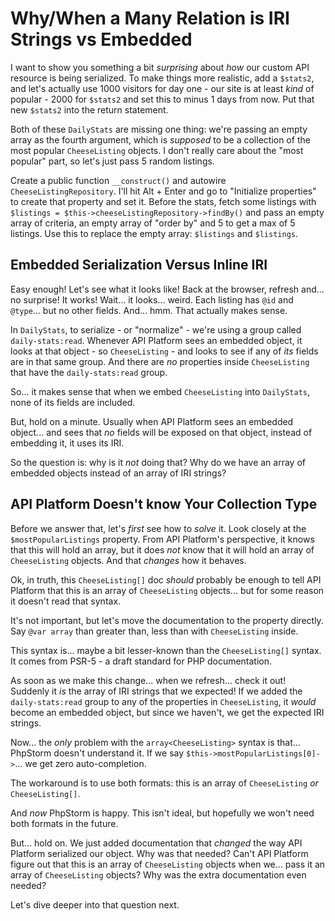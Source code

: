 # Why/When a Many Relation is IRI Strings vs Embedded

I want to show you something a bit *surprising* about *how* our custom API resource
is being serialized. To make things more realistic, add a `$stats2`, and let's
actually use 1000 visitors for day one - our site is at least *kind* of popular -
2000 for `$stats2` and set this to minus 1 days from now. Put that new `$stats2`
into the return statement.

Both of these `DailyStats` are missing one thing: we're passing
an empty array as the fourth argument, which is *supposed* to be a collection
of the most popular `CheeseListing` objects. I don't really care about the
"most popular" part, so let's just pass 5 random listings.

Create a public function `__construct()` and autowire `CheeseListingRepository`.
I'll hit Alt + Enter and go to "Initialize properties" to create that property
and set it. Before the stats, fetch some listings with
`$listings = $this->cheeseListingRepository->findBy()` and pass an empty
array of criteria, an empty array of "order by" and 5 to get a max of 5 listings.
Use this to replace the empty array: `$listings` and `$listings`.

## Embedded Serialization Versus Inline IRI

Easy enough! Let's see what it looks like! Back at the browser, refresh and...
no surprise! It works! Wait... it looks... weird. Each listing has `@id` and
`@type`... but no other fields. And... hmm. That actually makes sense.

In `DailyStats`, to serialize - or "normalize" - we're using a group called
`daily-stats:read`. Whenever API Platform sees an embedded object, it looks at
that object - so `CheeseListing` - and looks to see if any of *its* fields are
in that same group. And there are *no* properties inside `CheeseListing` that have
the `daily-stats:read` group.

So... it makes sense that when we embed `CheeseListing` into `DailyStats`, none
of its fields are included.

But, hold on a minute. Usually when API Platform sees an embedded object... and
sees that *no* fields will be exposed on that object, instead of embedding it, it
uses its IRI.

So the question is: why is it *not* doing that? Why do we have an array of embedded
objects instead of an array of IRI strings?

## API Platform Doesn't know Your Collection Type

Before we answer that, let's *first* see how to *solve* it. Look closely at
the `$mostPopularListings` property. From API Platform's perspective, it knows
that this will hold an array, but it does *not* know that it will hold an array
of `CheeseListing` objects. And that *changes* how it behaves.

Ok, in truth, this `CheeseListing[]` doc *should* probably be enough to tell
API Platform that this is an array of `CheeseListing` objects... but for some
reason it doesn't read that syntax.

It's not important, but let's move the documentation to the property directly.
Say `@var array` than greater than, less than with `CheeseListing` inside.

This syntax is... maybe a bit lesser-known than the `CheeseListing[]` syntax.
It comes from PSR-5 - a draft standard for PHP documentation.

As soon as we make this change... when we refresh... check it out! Suddenly
it *is* the array of IRI strings that we expected! If we added the `daily-stats:read`
group to any of the properties in `CheeseListing`, it *would* become an embedded
object, but since we haven't, we get the expected IRI strings.

Now... the *only* problem with the `array<CheeseListing>` syntax is that... PhpStorm
doesn't understand it. If we say `$this->mostPopularListings[0]->`... we get
zero auto-completion.

The workaround is to use both formats: this is an array of `CheeseListing` *or*
`CheeseListing[]`.

And *now* PhpStorm is happy. This isn't ideal, but hopefully we won't need both
formats in the future.

But... hold on. We just added documentation that *changed* the way API Platform
serialized our object. Why was that needed? Can't API Platform figure out that
this is an array of `CheeseListing` objects when we... pass it an array of
`CheeseListing` objects? Why was the extra documentation even needed?

Let's dive deeper into that question next.
